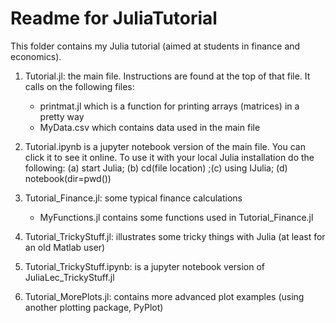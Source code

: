 Readme for JuliaTutorial
========================

This folder contains my Julia tutorial (aimed at students in finance and economics).

1. Tutorial.jl: the main file. Instructions are found at the top of that file. It calls on the following files:
    * printmat.jl which is a function for printing arrays (matrices) in a pretty way
    * MyData.csv which contains data used in the main file

2. Tutorial.ipynb is a jupyter notebook version of the main file. You can click it to see it online.
   To use it with your local Julia installation do the following: (a) start Julia; 
   (b) cd(file location) ;(c) using IJulia; (d) notebook(dir=pwd())

3. Tutorial_Finance.jl: some typical finance calculations
    * MyFunctions.jl contains some functions used in Tutorial_Finance.jl

4. Tutorial_TrickyStuff.jl: illustrates some tricky things with Julia (at least for an old Matlab user)

5. Tutorial_TrickyStuff.ipynb: is a jupyter notebook version of JuliaLec_TrickyStuff.jl

6. Tutorial_MorePlots.jl: contains more advanced plot examples (using another plotting package, PyPlot)
